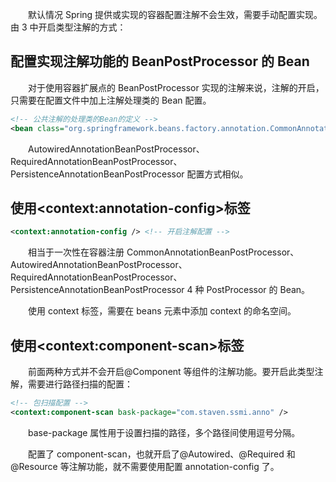 &emsp;&emsp;默认情况 Spring 提供或实现的容器配置注解不会生效，需要手动配置实现。由 3 中开启类型注解的方式：

## 配置实现注解功能的 BeanPostProcessor 的 Bean

&emsp;&emsp;对于使用容器扩展点的 BeanPostProcessor 实现的注解来说，注解的开启，只需要在配置文件中加上注解处理类的 Bean 配置。

```xml
<!-- 公共注解的处理类的Bean的定义 -->
<bean class="org.springframework.beans.factory.annotation.CommonAnnotationBeanPostProcessor"></bean>
```

&emsp;&emsp;AutowiredAnnotationBeanPostProcessor、RequiredAnnotationBeanPostProcessor、PersistenceAnnotationBeanPostProcessor 配置方式相似。

## 使用\<context:annotation-config>标签

```xml
<context:annotation-config /> <!-- 开启注解配置 -->
```

&emsp;&emsp;相当于一次性在容器注册 CommonAnnotationBeanPostProcessor、AutowiredAnnotationBeanPostProcessor、RequiredAnnotationBeanPostProcessor、PersistenceAnnotationBeanPostProcessor 4 种 PostProcessor 的 Bean。

&emsp;&emsp;使用 context 标签，需要在 beans 元素中添加 context 的命名空间。

## 使用\<context:component-scan>标签

&emsp;&emsp;前面两种方式并不会开启@Component 等组件的注解功能。要开启此类型注解，需要进行路径扫描的配置：

```xml
<!-- 包扫描配置 -->
<context:component-scan bask-package="com.staven.ssmi.anno" />
```

&emsp;&emsp;base-package 属性用于设置扫描的路径，多个路径间使用逗号分隔。

&emsp;&emsp;配置了 component-scan，也就开启了@Autowired、@Required 和@Resource 等注解功能，就不需要使用配置 annotation-config 了。
